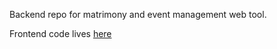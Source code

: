 Backend repo for matrimony and event management web tool.


Frontend code lives [here](https://github.com/facebook/create-react-app)

